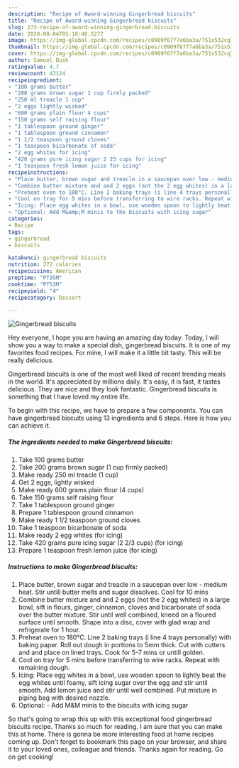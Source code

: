 ```yaml
---
description: "Recipe of Award-winning Gingerbread biscuits"
title: "Recipe of Award-winning Gingerbread biscuits"
slug: 273-recipe-of-award-winning-gingerbread-biscuits
date: 2020-08-04T05:18:48.527Z
image: https://img-global.cpcdn.com/recipes/c0909f67f7a6ba3a/751x532cq70/gingerbread-biscuits-recipe-main-photo.jpg
thumbnail: https://img-global.cpcdn.com/recipes/c0909f67f7a6ba3a/751x532cq70/gingerbread-biscuits-recipe-main-photo.jpg
cover: https://img-global.cpcdn.com/recipes/c0909f67f7a6ba3a/751x532cq70/gingerbread-biscuits-recipe-main-photo.jpg
author: Samuel Bush
ratingvalue: 4.7
reviewcount: 43124
recipeingredient:
- "100 grams butter"
- "200 grams brown sugar 1 cup firmly packed"
- "250 ml treacle 1 cup"
- "2 eggs lightly wisked"
- "600 grams plain flour 4 cups"
- "150 grams self raising flour"
- "1 tablespoon ground ginger"
- "1 tablespoon ground cinnamon"
- "1 1/2 teaspoon ground cloves"
- "1 teaspoon bicarbonate of soda"
- "2 egg whites for icing"
- "420 grams pure icing sugar 2 23 cups for icing"
- "1 teaspoon fresh lemon juice for icing"
recipeinstructions:
- "Place butter, brown sugar and treacle in a saucepan over low - medium heat. Stir untill butter melts and sugar dissolves. Cool for 10 mins"
- "Combine butter mixture and and 2 eggs (not the 2 egg whites) in a large bowl, sift in flours, ginger, cinnamon, cloves and bicarbonate of soda over the butter mixture. Stir until well  combined, kneed on a floured surface until smooth. Shape into a disc, cover with glad wrap and refrigerate for 1 hour."
- "Preheat oven to 180°C. Line 2 baking trays (i line 4 trays personally) with baking paper. Roll out dough in portions to 5mm thick. Cut with cutters and and place on lined trays. Cook for 5-7 mins or untill golden."
- "Cool on tray for 5 mins before transferring to wire racks. Repeat with remaining dough."
- "Icing: Place egg whites in a bowl, use wooden spoon to lightly beat the egg whites until foamy, sift icing sugar over the egg and stir until smooth. Add lemon juice and stir until well combined. Put mixture in piping bag with desired nozzle."
- "Optional: Add M&amp;M minis to the biscuits with icing sugar"
categories:
- Recipe
tags:
- gingerbread
- biscuits

katakunci: gingerbread biscuits 
nutrition: 272 calories
recipecuisine: American
preptime: "PT35M"
cooktime: "PT53M"
recipeyield: "4"
recipecategory: Dessert

---
```



![Gingerbread biscuits](https://img-global.cpcdn.com/recipes/c0909f67f7a6ba3a/751x532cq70/gingerbread-biscuits-recipe-main-photo.jpg)

Hey everyone, I hope you are having an amazing day today. Today, I will show you a way to make a special dish, gingerbread biscuits. It is one of my favorites food recipes. For mine, I will make it a little bit tasty. This will be really delicious.

Gingerbread biscuits is one of the most well liked of recent trending meals in the world. It's appreciated by millions daily. It's easy, it is fast, it tastes delicious. They are nice and they look fantastic. Gingerbread biscuits is something that I have loved my entire life.




To begin with this recipe, we have to prepare a few components. You can have gingerbread biscuits using 13 ingredients and 6 steps. Here is how you can achieve it.

<!--inarticleads1-->

##### The ingredients needed to make Gingerbread biscuits:

1. Take 100 grams butter
1. Take 200 grams brown sugar (1 cup firmly packed)
1. Make ready 250 ml treacle (1 cup)
1. Get 2 eggs, lightly wisked
1. Make ready 600 grams plain flour (4 cups)
1. Take 150 grams self raising flour
1. Take 1 tablespoon ground ginger
1. Prepare 1 tablespoon ground cinnamon
1. Make ready 1 1/2 teaspoon ground cloves
1. Take 1 teaspoon bicarbonate of soda
1. Make ready 2 egg whites (for icing)
1. Take 420 grams pure icing sugar (2 2/3 cups) (for icing)
1. Prepare 1 teaspoon fresh lemon juice (for icing)




<!--inarticleads2-->

##### Instructions to make Gingerbread biscuits:

1. Place butter, brown sugar and treacle in a saucepan over low - medium heat. Stir untill butter melts and sugar dissolves. Cool for 10 mins
1. Combine butter mixture and and 2 eggs (not the 2 egg whites) in a large bowl, sift in flours, ginger, cinnamon, cloves and bicarbonate of soda over the butter mixture. Stir until well  combined, kneed on a floured surface until smooth. Shape into a disc, cover with glad wrap and refrigerate for 1 hour.
1. Preheat oven to 180°C. Line 2 baking trays (i line 4 trays personally) with baking paper. Roll out dough in portions to 5mm thick. Cut with cutters and and place on lined trays. Cook for 5-7 mins or untill golden.
1. Cool on tray for 5 mins before transferring to wire racks. Repeat with remaining dough.
1. Icing: Place egg whites in a bowl, use wooden spoon to lightly beat the egg whites until foamy, sift icing sugar over the egg and stir until smooth. Add lemon juice and stir until well combined. Put mixture in piping bag with desired nozzle.
1. Optional: - Add M&amp;M minis to the biscuits with icing sugar




So that's going to wrap this up with this exceptional food gingerbread biscuits recipe. Thanks so much for reading. I am sure that you can make this at home. There is gonna be more interesting food at home recipes coming up. Don't forget to bookmark this page on your browser, and share it to your loved ones, colleague and friends. Thanks again for reading. Go on get cooking!
